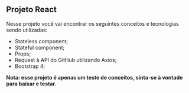 ## Projeto React

Nesse projeto você vai encontrar os seguintes conceitos e tecnologias sendo utilizadas:

* Stateless component;
* Stateful component;
* Props;
* Request à API do GitHub utilizando Axios;
* Bootstrap 4;

**Nota: esse projeto é apenas um teste de conceitos, sinta-se à vontade para baixar e testar.**
